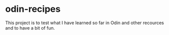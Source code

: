 # odin-recipes
This project is to test what I have learned so far in Odin and other recources and to have a bit of fun.